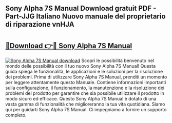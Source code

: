 ## Sony Alpha 7S Manual Download gratuit PDF - Part-JJG Italiano Nuovo manuale del proprietario di riparazione vnHJA

# <h2><a href="http://df9zuml.blite.top/?on=Sony+Alpha+7S+Manual">🔗Download 👉🔴 Sony Alpha 7S Manual</a></h2>

[![Sony Alpha 7S Manual download](https://i.imgur.com/lujVjoI.png)](http://df9zuml.blite.top/?on=Sony+Alpha+7S+Manual)
Scopri le possibilità benvenuto nel mondo delle possibilità con il tuo nuovo Sony Alpha 7S Manual! Questa guida spiega le funzionalità, le applicazioni e le soluzioni per la risoluzione dei problemi. Prima di utilizzare Sony Alpha 7S Manual, prenditi un momento per leggere attentamente questo Manuale. Contiene informazioni importanti sulla configurazione, il funzionamento, la manutenzione e la risoluzione dei problemi del prodotto per garantire che sia possibile utilizzare il prodotto in modo sicuro ed efficace. Questo Sony Alpha 7S Manual è dotato di una vasta gamma di funzionalità che miglioreranno la tua vita quotidiana. Siamo qui per guidarti Sony Alpha 7S Manual. Ci impegniamo a fornire un supporto completo.
